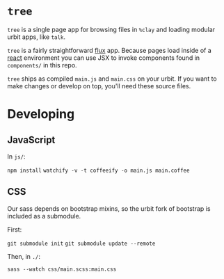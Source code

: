 # `tree`

`tree` is a single page app for browsing files in `%clay` and loading modular urbit apps, like `talk`.

`tree` is a fairly straightforward [flux](https://facebook.github.io/flux/) app.  Because pages load inside of a [react](https://facebook.github.io/react/) environment you can use JSX to invoke components found in `components/` in this repo.

`tree` ships as compiled `main.js` and `main.css` on your urbit.  If you want to make changes or develop on top, you'll need these source files. 

# Developing

## JavaScript

In `js/`:

`npm install`
`watchify -v -t coffeeify -o main.js main.coffee`

## CSS

Our sass depends on bootstrap mixins, so the urbit fork of bootstrap is included as a submodule. 

First:

`git submodule init`
`git submodule update --remote`

Then, in `./`:

`sass --watch css/main.scss:main.css`

